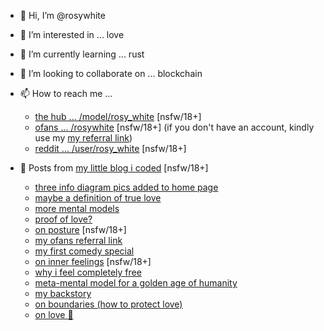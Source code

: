 - 👋 Hi, I’m @rosywhite
- 👀 I’m interested in ... love
- 🌱 I’m currently learning ... rust
- 💞️ I’m looking to collaborate on ... blockchain
- 📫 How to reach me ... 
  -  [the hub ... /model/rosy_white](https://www.pornhub.com/model/rosy_white) [nsfw/18+]
  -  [ofans ... /rosywhite](https://onlyfans.com/rosywhite) [nsfw/18+] (if you don't have an account, kindly use my [my referral link](https://diary-gamma.vercel.app/posts/2022-01-26-referral))
  -  [reddit ... /user/rosy_white](https://www.reddit.com/user/rosy_white) [nsfw/18+]

- 🧸 Posts from [my little blog i coded](https://diary-gamma.vercel.app/) [nsfw/18+] 
  - [three info diagram pics added to home page](https://diary-gamma.vercel.app/posts/2022-05-02)
  - [maybe a definition of true love](https://diary-gamma.vercel.app/posts/2022-05-01-definition-of-love)
  - [more mental models](https://diary-gamma.vercel.app/posts/2022-04-28-more-mental-models)
  - [proof of love?](https://diary-gamma.vercel.app/posts/2022-04-27-proof-of-love)
  - [on posture](https://diary-gamma.vercel.app/posts/2022-02-03-posture)  [nsfw/18+]
  - [my ofans referral link](https://diary-gamma.vercel.app/posts/2022-01-26-referral)
  - [my first comedy special](https://diary-gamma.vercel.app/posts/2022-01-17-lay-down-comedy)  
  - [on inner feelings](https://diary-gamma.vercel.app/posts/2022-01-13-sexual-feeling)  [nsfw/18+]
  - [why i feel completely free](https://diary-gamma.vercel.app/posts/2022-01-15-bison)
  - [meta-mental model for a golden age of humanity](https://diary-gamma.vercel.app/posts/golden-age)
  - [my backstory](https://diary-gamma.vercel.app/posts/the-beginning)
  - [on boundaries (how to protect love)](https://diary-gamma.vercel.app/posts/on-boundaries)
  - [on love 🤍](https://diary-gamma.vercel.app/posts/on-love)

<!---
rosywhite/rosywhite is a ✨ special ✨ repository because its `README.md` (this file) appears on your GitHub profile.
You can click the Preview link to take a look at your changes.
--->
